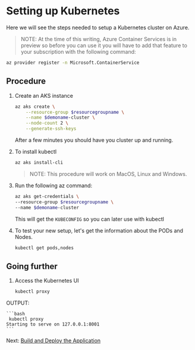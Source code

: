# Setting up Kubernetes

Here we will see the steps needed to setup a Kubernetes cluster on Azure.

> NOTE: At the time of this writing, Azure Container Services is in preview so before you can use it you will have to add that feature to your subscription with the following command:
    
```bash
az provider register -n Microsoft.ContainerService
```

## Procedure

1. Create an AKS instance

    ```bash
    az aks create \
        --resource-group $resourcegroupname \
        --name $demoname-cluster \
        --node-count 2 \
        --generate-ssh-keys
    ```
    After a few minutes you should have you cluster up and running.

1. To install kubectl

    ```bash
    az aks install-cli
    ```
    > NOTE: This procedure will work on MacOS, Linux and Windows.

1. Run the following az command:

    ```bash
    az aks get-credentials \
    --resource-group $resourcegroupname \
    --name $demoname-cluster
    ```
    This will get the `KUBECONFIG` so you can later use with kubectl

1. To test your new setup, let's get the information about the PODs and Nodes.

    ```bash
    kubectl get pods,nodes 
    ```
## Going further

1. Access the Kubernetes UI
    ```bash
    kubectl proxy
    ```
OUTPUT:

    ```bash
     kubectl proxy
    Starting to serve on 127.0.0.1:8001
    ```
    
Next: [Build and Deploy the Application](05-build-and-deploy.md)
